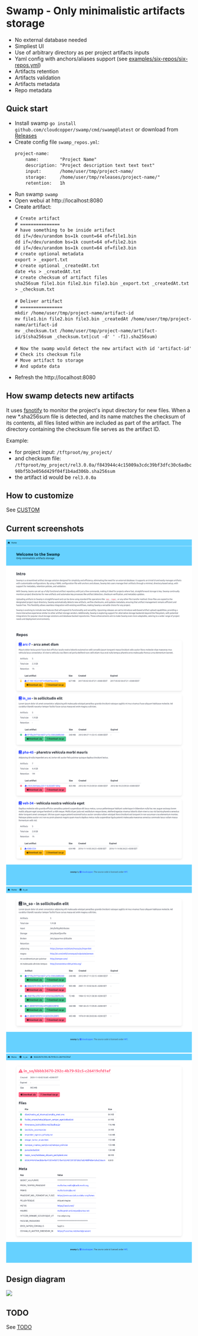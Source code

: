 Swamp - Only minimalistic artifacts storage
===========================================
- No external database needed
- Simpliest UI
- Use of arbitrary directory as per project artifacts inputs
- Yaml config with anchors/aliases support (see [examples/six-repos/six-repos.yml](https://github.com/cloudcopper/swamp/blob/master/examples/six-repos/six-repos.yml))
- Artifacts retention
- Artifacts validation
- Artifacts metadata
- Repo metadata

Quick start
-----------

* Install swamp ```go install github.com/cloudcopper/swamp/cmd/swamp@latest``` or download from [Releases](https://github.com/cloudcopper/swamp/releases)
* Create config file ```swamp_repos.yml```:
    ```
    project-name:
        name:        "Project Name"
        description: "Project description text text text"
        input:       /home/user/tmp/project-name/
        storage:     /home/user/tmp/releases/project-name/"
        retention:   1h
    ```
* Run swamp ```swamp```
* Open webui at http://localhost:8080
* Create artifact:
    ```
    # Create artifact
    # ===============
    # have something to be inside artifact
    dd if=/dev/urandom bs=1k count=64 of=file1.bin
    dd if=/dev/urandom bs=1k count=64 of=file2.bin
    dd if=/dev/urandom bs=1k count=64 of=file3.bin
    # create optional metadata
    export > _export.txt
    # create optional _createdAt.txt
    date +%s > _createdAt.txt
    # create checksum of artifact files
    sha256sum file1.bin file2.bin file3.bin _export.txt _createdAt.txt > _checksum.txt

    # Deliver artifact
    # ================
    mkdir /home/user/tmp/project-name/artifact-id
    mv file1.bin file2.bin file3.bin _createdAt /home/user/tmp/project-name/artifact-id
    mv _checksum.txt /home/user/tmp/project-name/artifact-id/$(sha256sum _checksum.txt|cut -d' ' -f1).sha256sum)

    # Now the swamp would detect the new artifact with id 'artifact-id'
    # Check its checksum file
    # Move artifact to storage
    # And update data
    ```
* Refresh the http://localhost:8080

How swamp detects new artifacts
-------------------------------
It uses [fsnotify](https://github.com/fsnotify/fsnotify) to monitor the project's input directory
for new files. When a new *.sha256sum file is detected, and its name matches the checksum of its
contents, all files listed within are included as part of the artifact. The directory containing
the checksum file serves as the artifact ID.

Example:
* for project input: ```/tftproot/my_project/```
* and checksum file: ```/tftproot/my_project/rel3.0.0a/f843944c4c15009a3cdc39bf3dfc30c6adbc98bf5b3e056d429f04f1b4ad306b.sha256sum```
* the artifact id would be ```rel3.0.0a```

How to customize
----------------
See [CUSTOM](CUSTOM.md)

Current screenshots
-------------------
![](./frontpage.png)
![](./repo.png)
![](./artifact.png)

Design diagram
--------------
![](./20231122_100028.jpg)

TODO
----
See [TODO](TODO.md)


